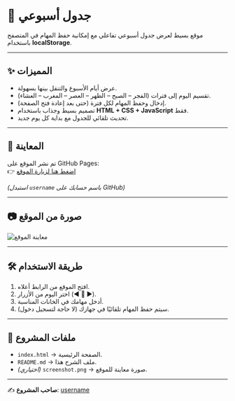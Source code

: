 # 📅 جدول أسبوعي

موقع بسيط لعرض جدول أسبوعي تفاعلي مع إمكانية حفظ المهام في المتصفح باستخدام **localStorage**.

---

## ✨ المميزات
- عرض أيام الأسبوع والتنقل بينها بسهولة.
- تقسيم اليوم إلى فترات (الفجر – الصبح – الظهر – العصر – المغرب – العشاء).
- إدخال وحفظ المهام لكل فترة (حتى بعد إعادة فتح الصفحة).
- تصميم بسيط وجذاب باستخدام **HTML + CSS + JavaScript** فقط.
- تحديث تلقائي للجدول مع بداية كل يوم جديد.

---

## 🚀 المعاينة
تم نشر الموقع على GitHub Pages:  
👉 [اضغط هنا لزيارة الموقع](https://username.github.io/weekly-schedule/)

*(استبدل `username` باسم حسابك على GitHub)*

---

## 📷 صورة من الموقع
![معاينة الموقع](screenshot.png)

---

## 🛠️ طريقة الاستخدام
1. افتح الموقع من الرابط أعلاه.
2. اختر اليوم من الأزرار (◀️ 🔵 ▶️).
3. أدخل مهامك في الخانات المناسبة.
4. سيتم حفظ المهام تلقائيًا في جهازك (لا حاجة لتسجيل دخول).

---

## 📂 ملفات المشروع
- `index.html` → الصفحة الرئيسية.
- `README.md` → ملف الشرح هذا.
- *(اختياري)* `screenshot.png` → صورة معاينة للموقع.

---

✍️ **صاحب المشروع**: [username](https://github.com/username)
